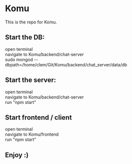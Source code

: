 # Komu

This is the repo for Komu.

## Start the DB:

open terminal<br />
navigate to Komu/backend/chat-server<br />
sudo mongod --dbpath=/home/clem/Git/Komu/backend/chat_server/data/db<br />

## Start the server:

open terminal<br />
navigate to Komu/backend/chat-server<br />
run "npm start"<br />

## Start frontend / client

open terminal<br />
navigate to Komu/frontend<br />
run "npm start"<br />

## Enjoy :)
